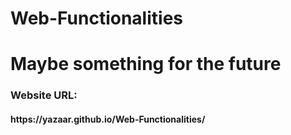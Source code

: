 # Web-Functionalities
<h1>Maybe something for the future</h1>
<h3>Website URL:</h3>
<h4>https://yazaar.github.io/Web-Functionalities/</h4>
